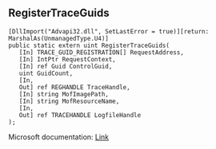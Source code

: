 ## RegisterTraceGuids

```
[DllImport("Advapi32.dll", SetLastError = true)][return: MarshalAs(UnmanagedType.U4)]
public static extern uint RegisterTraceGuids(
   [In] TRACE_GUID_REGISTRATION[] RequestAddress,
   [In] IntPtr RequestContext,
   [In] ref Guid ControlGuid,
   uint GuidCount,
   [In,
   Out] ref REGHANDLE TraceHandle,
   [In] string MofImagePath,
   [In] string MofResourceName,
   [In,
   Out] ref TRACEHANDLE LogfileHandle
);
```

Microsoft documentation: [Link](https://learn.microsoft.com/en-us/windows/win32/api/evntrace/nf-evntrace-registertraceguidsa)
